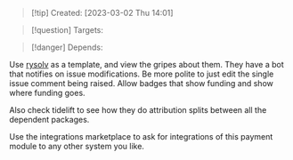 
>[!tip] Created: [2023-03-02 Thu 14:01]

>[!question] Targets: 

>[!danger] Depends: 

Use [rysolv](https://rysolv.com/issues/detail/863986ce-c8d5-466d-abf4-476d3177452d) as a template, and view the gripes about them.
They have a bot that notifies on issue modifications.
Be more polite to just edit the single issue comment being raised.
Allow badges that show funding and show where funding goes.

Also check tidelift to see how they do attribution splits between all the dependent packages.

Use the integrations marketplace to ask for integrations of this payment module to any other system you like.